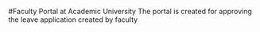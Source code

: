 #Faculty Portal at Academic University 
The portal is created for approving the leave application created by faculty